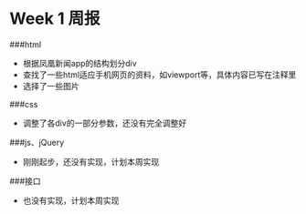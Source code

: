 Week 1 周报
=

###html
- 根据凤凰新闻app的结构划分div
- 查找了一些html适应手机网页的资料，如viewport等，具体内容已写在注释里
- 选择了一些图片

###css
- 调整了各div的一部分参数，还没有完全调整好

###js、jQuery
- 刚刚起步，还没有实现，计划本周实现

###接口
- 也没有实现，计划本周实现